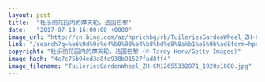 ```yaml
---
layout: post
title:  "杜乐丽花园内的摩天轮，法国巴黎"
date:   "2017-07-13 16:00:00 +0800"
image_url: "http://cn.bing.com/az/hprichbg/rb/TuileriesGardenWheel_ZH-CN12655332871_1920x1080.jpg"
link: "/search?q=%e6%9d%9c%e4%b9%90%e4%b8%bd%e8%8a%b1%e5%9b%ad&form=hpcapt&mkt=zh-cn"
copyright: "杜乐丽花园内的摩天轮，法国巴黎 (© Tardy Herv/Getty Images)"
image_hash: "4e7c75b94ed3a8fe938b91527fad8ff4"
image_filename: "TuileriesGardenWheel_ZH-CN12655332871_1920x1080.jpg"
---
```


